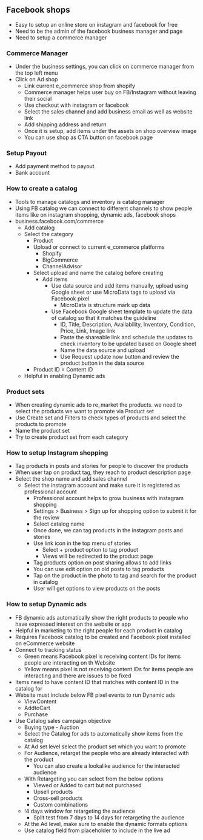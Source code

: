 ## Facebook shops
- Easy to setup an online store on instagram and facebook for free
- Need to be the admin of the facebook business manager and page 
- Need to setup a commerce manager 

### Commerce Manager
- Under the business settings, you can click on commerce manager from the top left menu 
- Click on Ad shop
  - Link current e_commerce shop from shopify
  - Commerce manager helps user buy on FB/Instagram without leaving their social
  - Use checkout with instagram or facebook
  - Select the sales channel and add business email as well as website link 
  - Add shipping address and return
  - Once it is setup, add items under the assets on shop overview image
  - You can use shop as CTA button on facebook page
  
### Setup Payout
- Add payment method to payout
- Bank account 
  
### How to create a catalog
- Tools to manage catalogs and inventory is catalog manager
- Using FB catalog we can connect to different channels to show people items like on instagram shopping, dynamic ads, facebook shops
- business.facebook.com/commerce
  - Add catalog
  - Select the category 
    - Product
    - Upload or connect to current e_commerce platforms
      - Shopify
      - BigCommerce
      - ChannelAdvisor
    - Select upload and name the catalog before creating 
      - Add items
        - Use data source and add items manually, upload using Google sheet or use MicroData tags to upload  via Facebook pixel
          - MicroData is structure mark up data 
        - Use Facebook Google sheet template to update the data of catalog so that it matches the guideline
          -  ID, Title, Description, Availability, Inventory, Condition, Price, Link, Image link
          -  Paste the shareable link and schedule the updates to check inventory to be updated based on Google sheet
          -  Name the data source and upload 
          -  Use Request update now button and review the product button in the data source
     - Product ID = Content ID
   - Helpful in enabling Dynamic ads

### Product sets
- When creating dynamic ads to re_market the products. we need to select the products we want to promote via Product set
- Use Create set and Filters to check types of products and select the products to promote
- Name the product set
- Try to create product set from each category
  
### How to setup Instagram shopping 
- Tag products in posts and stories for people to discover the products
- When user tap on product tag, they reach to product description page 
- Select the shop name and add sales channel 
  - Select the instagram account and make sure it is registered as professional account 
    - Professional account helps to grow business with instagram shopping
    - Settings > Business > Sign up for shopping option to submit it for the review 
    - Select catalog name
    - Once done, we can tag products in the instagram posts and stories
    - Use link icon in the top menu of stories
      - Select + product option to tag product
      - Views will be redirected to the product page
    - Tag products option on post sharing allows to add links 
    - You can use edit option on old posts to tag products 
    - Tap on the product in the photo to tag and search for the product in catalog 
    - User will get options to view products on the posts 

### How to setup Dynamic ads
- FB dynamic ads automatically show the right products to people who have expressed interest on the website or app
- Helpful in marketing to the right people for each product in catalog
- Requires Facebook catalog to be created and Facebook pixel installed on eCommerce website
- Connect to tracking status
  - Green means Facebook pixel is receiving content IDs for items people are interacting on th Website
  - Yellow means pixel is not receiving content IDs for items people are interacting and there are issues to be fixed
- Items need to have content ID that matches with content ID in the catalog for
- Website must include below FB pixel events to run Dynamic ads
  - ViewContent
  - AddtoCart
  - Purchase
- Use Catalog sales campaign objective
  - Buying type - Auction 
  - Select the Catalog for ads to automatically show items from the catalog
  - At Ad set level select the product set which you want to promote 
  - For Audience, retarget the people who are already interacted with the product 
    - You can also create a lookalike audience for the interacted audience 
  - With Retargeting you can select from the below options
    - Viewed or Added to cart but not purchased
    - Upsell products
    - Cross-sell products
    - Custom combinations
  - !4 days window for retargeting the audience 
    - Split test from 7 days to 14 days for retargeting the audience
  - At the Ad level, make sure to enable the dynamic formats options
  - Use catalog field from placeholder to include in the live ad 
  